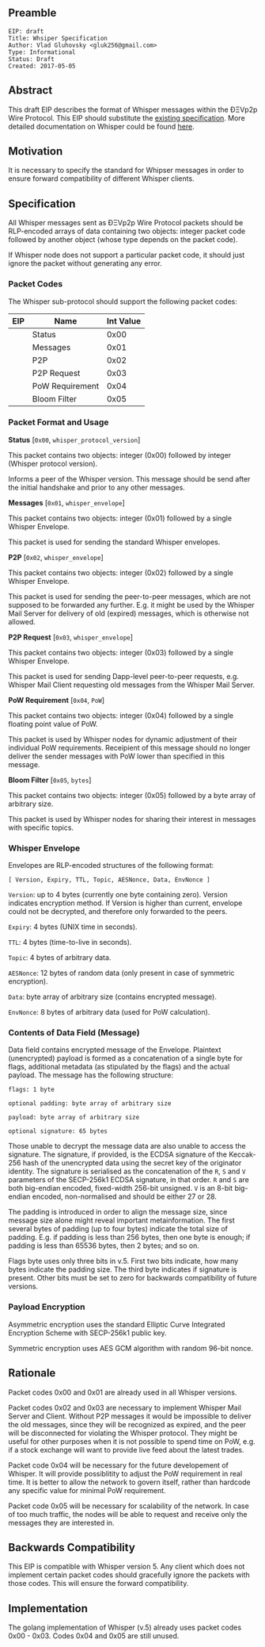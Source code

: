 ## Preamble

    EIP: draft
    Title: Whsiper Specification
    Author: Vlad Gluhovsky <gluk256@gmail.com>
    Type: Informational
    Status: Draft
    Created: 2017-05-05

## Abstract

This draft EIP describes the format of Whisper messages within the ÐΞVp2p Wire Protocol.
This EIP should substitute the [existing specification](https://github.com/ethereum/wiki/wiki/Whisper-Wire-Protocol).
More detailed documentation on Whisper could be found [here](https://github.com/ethereum/go-ethereum/wiki/Whisper).

## Motivation

It is necessary to specify the standard for Whipser messages in order to ensure forward compatibility of different Whisper clients.

## Specification

All Whisper messages sent as ÐΞVp2p Wire Protocol packets should be RLP-encoded arrays of data containing two objects: integer packet code followed by another object (whose type depends on the packet code). 

If Whisper node does not support a particular packet code, it should just ignore the packet without generating any error.

### Packet Codes

The Whisper sub-protocol should support the following packet codes:

| EIP   | Name                       | Int Value |
|-------|----------------------------|-----------|
|       | Status                     |   0x00    |
|       | Messages                   |   0x01    |
|       | P2P                        |   0x02    |
|       | P2P Request                |   0x03    |
|       | PoW Requirement            |   0x04    |
|       | Bloom Filter               |   0x05    |


### Packet Format and Usage

**Status** [`0x00`, `whisper_protocol_version`] 

This packet contains two objects: integer (0x00) followed by integer (Whisper protocol version).

Informs a peer of the Whisper version. This message should be send after the initial handshake and prior to any other messages.

**Messages** [`0x01`, `whisper_envelope`]

This packet contains two objects: integer (0x01) followed by a single Whisper Envelope.

This packet is used for sending the standard Whisper envelopes.

**P2P** [`0x02`, `whisper_envelope`]

This packet contains two objects: integer (0x02) followed by a single Whisper Envelope.

This packet is used for sending the peer-to-peer messages, which are not supposed to be forwarded any further. E.g. it might be used by the Whisper Mail Server for delivery of old (expired) messages, which is otherwise not allowed.

**P2P Request** [`0x03`, `whisper_envelope`]

This packet contains two objects: integer (0x03) followed by a single Whisper Envelope.

This packet is used for sending Dapp-level peer-to-peer requests, e.g. Whisper Mail Client requesting old messages from the Whisper Mail Server.

**PoW Requirement** [`0x04`, `PoW`]

This packet contains two objects: integer (0x04) followed by a single floating point value of PoW.

This packet is used by Whisper nodes for dynamic adjustment of their individual PoW requirements. Receipient of this message should no longer deliver the sender messages with PoW lower than specified in this message.

**Bloom Filter** [`0x05`, `bytes`]

This packet contains two objects: integer (0x05) followed by a byte array of arbitrary size.

This packet is used by Whisper nodes for sharing their interest in messages with specific topics.

### Whisper Envelope

Envelopes are RLP-encoded structures of the following format:

	[ Version, Expiry, TTL, Topic, AESNonce, Data, EnvNonce ]
	
`Version`: up to 4 bytes (currently one byte containing zero). Version indicates encryption method. If Version is higher than current, envelope could not be decrypted, and therefore only forwarded to the peers.

`Expiry`: 4 bytes (UNIX time in seconds).

`TTL`: 4 bytes (time-to-live in seconds).

`Topic`: 4 bytes of arbitrary data.

`AESNonce`: 12 bytes of random data (only present in case of symmetric encryption).

`Data`: byte array of arbitrary size (contains encrypted message).

`EnvNonce`: 8 bytes of arbitrary data (used for PoW calculation).

### Contents of Data Field (Message)

Data field contains encrypted message of the Envelope. Plaintext (unencrypted) payload is formed as a concatenation of a single byte for flags, additional metadata (as stipulated by the flags) and the actual payload. The message has the following structure:

    flags: 1 byte
    
    optional padding: byte array of arbitrary size
    
    payload: byte array of arbitrary size
    
    optional signature: 65 bytes

Those unable to decrypt the message data are also unable to access the signature. The signature, if provided, is the ECDSA signature of the Keccak-256 hash of the unencrypted data using the secret key of the originator identity. The signature is serialised as the concatenation of the `R`, `S` and `V` parameters of the SECP-256k1 ECDSA signature, in that order. `R` and `S` are both big-endian encoded, fixed-width 256-bit unsigned. `V` is an 8-bit big-endian encoded, non-normalised and should be either 27 or 28. 

The padding is introduced in order to align the message size, since message size alone might reveal important metainformation. The first several bytes of padding (up to four bytes) indicate the total size of padding. E.g. if padding is less than 256 bytes, then one byte is enough; if padding is less than 65536 bytes, then 2 bytes; and so on.

Flags byte uses only three bits in v.5. First two bits indicate, how many bytes indicate the padding size. The third byte indicates if signature is present. Other bits must be set to zero for backwards compatibility of future versions.

### Payload Encryption

Asymmetric encryption uses the standard Elliptic Curve Integrated Encryption Scheme with SECP-256k1 public key.

Symmetric encryption uses AES GCM algorithm with random 96-bit nonce.

## Rationale

Packet codes 0x00 and 0x01 are already used in all Whisper versions.

Packet codes 0x02 and 0x03 are necessary to implement Whisper Mail Server and Client. Without P2P messages it would be impossible to deliver the old messages, since they will be recognized as expired, and the peer will be disconnected for violating the Whisper protocol. They might be useful for other purposes when it is not possible to spend time on PoW, e.g. if a stock exchange will want to provide live feed about the latest trades.

Packet code 0x04 will be necessary for the future developement of Whisper. It will provide possiblitity to adjust the PoW requirement in real time. It is better to allow the network to govern itself, rather than hardcode any specific value for minimal PoW requirement.

Packet code 0x05 will be necessary for scalability of the network. In case of too much traffic, the nodes will be able to request and receive only the messages they are interested in.

## Backwards Compatibility

This EIP is compatible with Whisper version 5. Any client which does not implement certain packet codes should gracefully ignore the packets with those codes. This will ensure the forward compatibility. 

## Implementation

The golang implementation of Whisper (v.5) already uses packet codes 0x00 - 0x03. Codes 0x04 and 0x05 are still unused.
